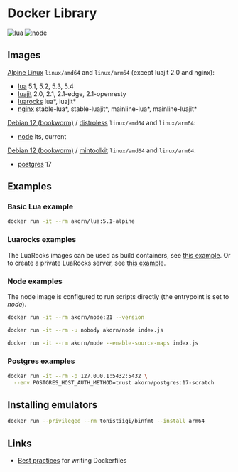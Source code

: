 # Docker Library

[![lua](https://github.com/akornatskyy/docker-library/actions/workflows/lua.yml/badge.svg)](https://github.com/akornatskyy/docker-library/actions/workflows/lua.yml) [![node](https://github.com/akornatskyy/docker-library/actions/workflows/node.yml/badge.svg)](https://github.com/akornatskyy/docker-library/actions/workflows/node.yml)

## Images

[Alpine Linux](https://alpinelinux.org/) `linux/amd64` and `linux/arm64`
(except luajit 2.0 and nginx):

- [lua](https://hub.docker.com/r/akorn/lua/) 5.1, 5.2, 5.3, 5.4
- [luajit](https://hub.docker.com/r/akorn/luajit/) 2.0, 2.1, 2.1-edge, 2.1-openresty
- [luarocks](https://hub.docker.com/r/akorn/luarocks/) lua*, luajit*
- [nginx](https://hub.docker.com/r/akorn/nginx/) stable-lua*, stable-luajit*, mainline-lua*, mainline-luajit*

[Debian 12 (bookworm)](https://www.debian.org/) /
[distroless](https://github.com/GoogleContainerTools/distroless)
`linux/amd64` and `linux/arm64`:

- [node](https://nodejs.org/) lts, current

[Debian 12 (bookworm)](https://www.debian.org/) /
[mintoolkit](https://github.com/mintoolkit/mint)
`linux/amd64` and `linux/arm64`:

- [postgres](https://www.postgresql.org/) 17

## Examples

### Basic Lua example

```sh
docker run -it --rm akorn/lua:5.1-alpine
```

### Luarocks examples

The LuaRocks images can be used as build containers, see [this example](luarocks/README.md#example-build-container). Or to create a private LuaRocks server, see [this example](luarocks/README.md#example-luarocks-server).

### Node examples

The node image is configured to run scripts directly (the entrypoint is set to
*node*).

```sh
docker run -it --rm akorn/node:21 --version

docker run -it --rm -u nobody akorn/node index.js

docker run -it --rm akorn/node --enable-source-maps index.js
```

### Postgres examples

```sh
docker run -it --rm -p 127.0.0.1:5432:5432 \
  --env POSTGRES_HOST_AUTH_METHOD=trust akorn/postgres:17-scratch
```

## Installing emulators

```sh
docker run --privileged --rm tonistiigi/binfmt --install arm64
```

## Links

- [Best practices](https://docs.docker.com/engine/userguide/eng-image/dockerfile_best-practices/) for writing Dockerfiles
